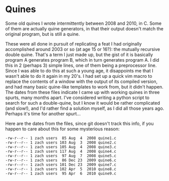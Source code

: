 Quines
======

Some old quines I wrote intermittently between 2008 and 2010, in C. Some of them are actually quine generators, in that their output doesn't match the original program, but is still a quine.

These were all done in pursuit of replicating a feat I had originally accomplished around 2003 or so (at age 15 or 16?): the mutually recursive double quine. That's a term I just made up, but the gist of it is basically program A generates program B, which in turn generates program A. I did this in 2 (perhaps 3) simple lines, one of them being a preprocessor line. Since I was able to do this at such a young age, it disappoints me that I wasn't able to do it again in my 20's. I had set up a quick vim macro to replace the contents of a window with the output of its compiled version, and had many basic quine-like templates to work from, but it didn't happen. The dates from these files indicate I came up with working quines in three spurts, many months apart. I've considered writing a python script to search for such a double-quine, but I know it would be rather complicated (and slow!), and I'd rather find a solution myself, as I did all those years ago. Perhaps it's time for another spurt...

Here are the dates from the files, since git doesn't track this info, if you happen to care about this for some mysterious reason:

    -rw-r--r-- 1 zach users  85 Aug  4  2008 quine1.c
    -rw-r--r-- 1 zach users 103 Aug  3  2008 quine2.c
    -rw-r--r-- 1 zach users 105 Aug  4  2008 quine3.c
    -rw-r--r-- 1 zach users 117 Aug  4  2008 quine4.c
    -rw-r--r-- 1 zach users  97 Aug  7  2008 quine5.c
    -rw-r--r-- 1 zach users  86 Dec 23  2009 quine6.c
    -rw-r--r-- 1 zach users 101 Dec 23  2009 quine7.c
    -rw-r--r-- 1 zach users 102 Apr  5  2010 quine8.c
    -rw-r--r-- 1 zach users  95 Apr  6  2010 quine9.c

